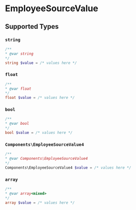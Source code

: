 # EmployeeSourceValue


## Supported Types

### `string`

```php
/**
* @var string
*/
string $value = /* values here */
```

### `float`

```php
/**
* @var float
*/
float $value = /* values here */
```

### `bool`

```php
/**
* @var bool
*/
bool $value = /* values here */
```

### `Components\EmployeeSourceValue4`

```php
/**
* @var Components\EmployeeSourceValue4
*/
Components\EmployeeSourceValue4 $value = /* values here */
```

### `array`

```php
/**
* @var array<mixed>
*/
array $value = /* values here */
```

